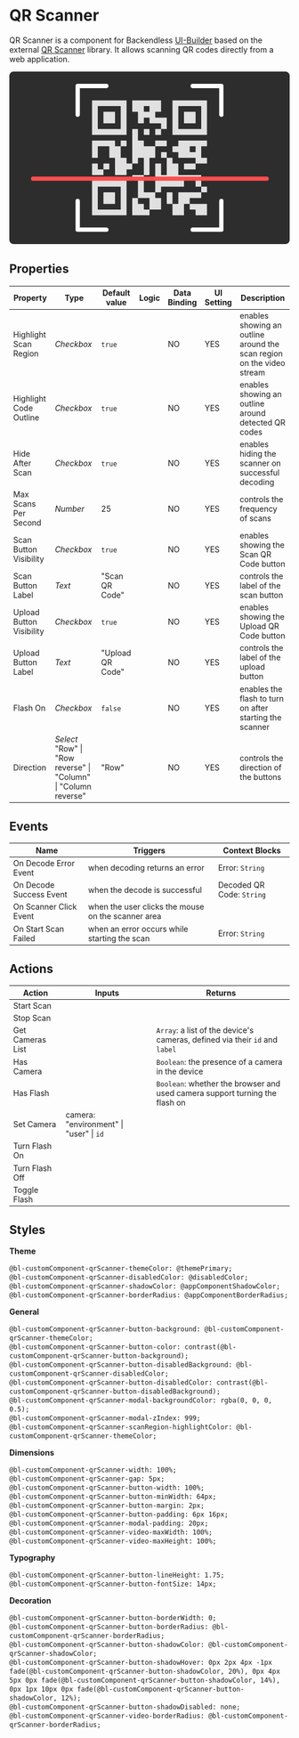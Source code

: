 # QR Scanner

QR Scanner is a component for Backendless [UI-Builder](https://backendless.com/developers/#ui-builder) based on the
external [QR Scanner](https://github.com/nimiq/qr-scanner) library. It allows scanning QR codes directly from a web application.

<p align="center">
  <img src="./thumbnail.png" alt="main thumbnail" width="780"/>
</p>

## Properties

| Property                 | Type                                                                  | Default value    | Logic | Data Binding | UI Setting | Description                                                           |
|--------------------------|-----------------------------------------------------------------------|------------------|-------|--------------|------------|-----------------------------------------------------------------------|
| Highlight Scan Region    | *Checkbox*                                                            | `true`           |       | NO           | YES        | enables showing an outline around the scan region on the video stream |
| Highlight Code Outline   | *Checkbox*                                                            | `true`           |       | NO           | YES        | enables showing an outline around detected QR codes                   |
| Hide After Scan          | *Checkbox*                                                            | `true`           |       | NO           | YES        | enables hiding the scanner on successful decoding                     |
| Max Scans Per Second     | *Number*                                                              | 25               |       | NO           | YES        | controls the frequency of scans                                       |
| Scan Button Visibility   | *Checkbox*                                                            | `true`           |       | NO           | YES        | enables showing the Scan QR Code button                               |
| Scan Button Label        | *Text*                                                                | "Scan QR Code"   |       | NO           | YES        | controls the label of the scan button                                 |
| Upload Button Visibility | *Checkbox*                                                            | `true`           |       | NO           | YES        | enables showing the Upload QR Code button                             |
| Upload Button Label      | *Text*                                                                | "Upload QR Code" |       | NO           | YES        | controls the label of the upload button                               |
| Flash On                 | *Checkbox*                                                            | `false`          |       | NO           | YES        | enables the flash to turn on after starting the scanner               |
| Direction                | *Select* <br/> "Row" \| "Row reverse" \| "Column" \| "Column reverse" | "Row"            |       | NO           | YES        | controls the direction of the buttons                                 |

## Events

| Name                    | Triggers                                           | Context Blocks            |
|-------------------------|----------------------------------------------------|---------------------------|
| On Decode Error Event   | when decoding returns an error                     | Error: `String`           |
| On Decode Success Event | when the decode is successful                      | Decoded QR Code: `String` |
| On Scanner Click Event  | when the user clicks the mouse on the scanner area |                           |
| On Start Scan Failed    | when an error occurs while starting the scan       | Error: `String`           |

## Actions

| Action             | Inputs                                  | Returns                                                                     |
|--------------------|-----------------------------------------|-----------------------------------------------------------------------------|
| Start Scan         |                                         |                                                                             |
| Stop Scan          |                                         |                                                                             |
| Get Cameras List   |                                         | `Array`: a list of the device's cameras, defined via their `id` and `label` |
| Has Camera         |                                         | `Boolean`: the presence of a camera in the device                           |
| Has Flash          |                                         | `Boolean`: whether the browser and used camera support turning the flash on |
| Set Camera         | camera: "environment" \| "user" \| `id` |                                                                             |
| Turn Flash On      |                                         |                                                                             |
| Turn Flash Off     |                                         |                                                                             |
| Toggle Flash       |                                         |                                                                             |

## Styles

**Theme**

````
@bl-customComponent-qrScanner-themeColor: @themePrimary;
@bl-customComponent-qrScanner-disabledColor: @disabledColor;
@bl-customComponent-qrScanner-shadowColor: @appComponentShadowColor;
@bl-customComponent-qrScanner-borderRadius: @appComponentBorderRadius;
````

**General**

````
@bl-customComponent-qrScanner-button-background: @bl-customComponent-qrScanner-themeColor;
@bl-customComponent-qrScanner-button-color: contrast(@bl-customComponent-qrScanner-button-background);
@bl-customComponent-qrScanner-button-disabledBackground: @bl-customComponent-qrScanner-disabledColor;
@bl-customComponent-qrScanner-button-disabledColor: contrast(@bl-customComponent-qrScanner-button-disabledBackground);
@bl-customComponent-qrScanner-modal-backgroundColor: rgba(0, 0, 0, 0.5);
@bl-customComponent-qrScanner-modal-zIndex: 999;
@bl-customComponent-qrScanner-scanRegion-highlightColor: @bl-customComponent-qrScanner-themeColor;
````

**Dimensions**

````
@bl-customComponent-qrScanner-width: 100%;
@bl-customComponent-qrScanner-gap: 5px;
@bl-customComponent-qrScanner-button-width: 100%;
@bl-customComponent-qrScanner-button-minWidth: 64px;
@bl-customComponent-qrScanner-button-margin: 2px;
@bl-customComponent-qrScanner-button-padding: 6px 16px;
@bl-customComponent-qrScanner-modal-padding: 20px;
@bl-customComponent-qrScanner-video-maxWidth: 100%;
@bl-customComponent-qrScanner-video-maxHeight: 100%;
````

**Typography**

````
@bl-customComponent-qrScanner-button-lineHeight: 1.75;
@bl-customComponent-qrScanner-button-fontSize: 14px;
````

**Decoration**

````
@bl-customComponent-qrScanner-button-borderWidth: 0;
@bl-customComponent-qrScanner-button-borderRadius: @bl-customComponent-qrScanner-borderRadius;
@bl-customComponent-qrScanner-button-shadowColor: @bl-customComponent-qrScanner-shadowColor;
@bl-customComponent-qrScanner-button-shadowHover: 0px 2px 4px -1px fade(@bl-customComponent-qrScanner-button-shadowColor, 20%), 0px 4px 5px 0px fade(@bl-customComponent-qrScanner-button-shadowColor, 14%), 0px 1px 10px 0px fade(@bl-customComponent-qrScanner-button-shadowColor, 12%);
@bl-customComponent-qrScanner-button-shadowDisabled: none;
@bl-customComponent-qrScanner-video-borderRadius: @bl-customComponent-qrScanner-borderRadius;
````

